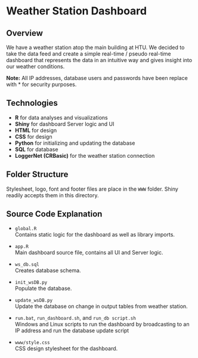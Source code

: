 # Weather Station Dashboard

## Overview
We have a weather station atop the main building at HTU. We decided to take the data feed and create a simple real-time / pseudo real-time dashboard that represents the data in an intuitive way and gives insight into our weather conditions.

__Note:__ All IP addresses, database users and passwords have been replace with * for security purposes.

## Technologies

- __R__ for data analyses and visualizations
- __Shiny__ for dashboard Server logic and UI
- __HTML__ for design
- __CSS__ for design
- __Python__ for initializing and updating the database
- __SQL__ for database
- __LoggerNet (CRBasic)__ for the weather station connection


## Folder Structure
Stylesheet, logo, font and footer files are place in the `WWW` folder. Shiny readily accepts them in this directory.

## Source Code Explanation
- `global.R`  
Contains static logic for the dashboard as well as library imports.

- `app.R`  
Main dashboard source file, contains all UI and Server logic.

- `ws_db.sql`    
Creates database schema.

- `init_wsDB.py`  
Populate the database.

- `update_wsDB.py`  
Update the database on change in output tables from weather station.

- `run.bat`, `run_dashboard.sh`, and `run_db script.sh`   
Windows and Linux scripts to run the dashboard by broadcasting to an IP address and run the database update script

- `www/style.css`  
CSS design stylesheet for the dashboard.

